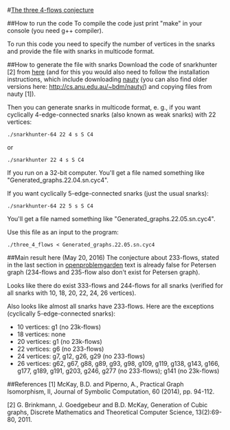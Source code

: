 #[The three 4-flows conjecture](http://www.openproblemgarden.org/op/three_4_flows_conjecture)

##How to run the code
To compile the code just print "make" in your console (you need g++ compiler).

To run this code you need to specify the number of vertices in the snarks and provide the file with snarks in multicode format.

##How to generate the file with snarks
Download the code of snarkhunter [2] from [here](http://caagt.ugent.be/cubic/) (and for this you would also need to follow the installation instructions, which include downloading [nauty](http://pallini.di.uniroma1.it/) (you can also find older versions here: http://cs.anu.edu.au/~bdm/nauty/) and copying files from nauty [1]).

Then you can generate snarks in multicode format, e. g., if you want cyclically 4-edge-connected snarks (also known as weak snarks) with 22 vertices:

`./snarkhunter-64 22 4 s S C4`

or

`./snarkhunter 22 4 s S C4`

If you run on a 32-bit computer. You'll get a file named something like "Generated_graphs.22.04.sn.cyc4".

If you want cyclically 5-edge-connected snarks (just the usual snarks):

`./snarkhunter-64 22 5 s S C4`

You'll get a file named something like "Generated_graphs.22.05.sn.cyc4".

Use this file as an input to the program:

`./three_4_flows < Generated_graphs.22.05.sn.cyc4`

##Main result here (May 20, 2016)
The conjecture about 233-flows, stated in the last section in [openproblemgarden](http://www.openproblemgarden.org/op/three_4_flows_conjecture) text is already false for Petersen graph (234-flows and 235-flow also don't exist for Petersen graph).

Looks like there do exist 333-flows and 244-flows for all snarks (verified for all snarks with 10, 18, 20, 22, 24, 26 vertices).

Also looks like almost all snarks have 233-flows. Here are the exceptions (cyclically 5-edge-connected snarks):

* 10 vertices: g1 (no 23k-flows)
* 18 vertices: none
* 20 vertices: g1 (no 23k-flows)
* 22 vertices: g6 (no 233-flows)
* 24 vertices: g7, g12, g26, g29 (no 233-flows)
* 26 vertices: g62, g67, g88, g89, g93, g98, g109, g119, g138, g143, g166, g177, g189, g191, g203, g246, g277 (no 233-flows); g141 (no 23k-flows)

##References
[1] McKay, B.D. and Piperno, A., Practical Graph Isomorphism, II, Journal of Symbolic Computation, 60 (2014), pp. 94-112.

[2] G. Brinkmann, J. Goedgebeur and B.D. McKay, Generation of Cubic graphs, Discrete Mathematics and Theoretical Computer Science, 13(2):69-80, 2011.
